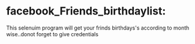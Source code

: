 # facebook_Friends_birthdaylist:
This selenuim program will get your frinds birthdays's according to month wise..donot forget to give credentials
